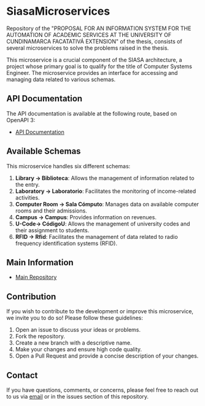 # SiasaMicroservices
Repository of the "PROPOSAL FOR AN INFORMATION SYSTEM FOR THE AUTOMATION OF ACADEMIC SERVICES AT THE UNIVERSITY OF CUNDINAMARCA FACATATIVÁ EXTENSION" of the thesis, consists of several microservices to solve the problems raised in the thesis.

This microservice is a crucial component of the SIASA architecture, a project whose primary goal is to qualify for the title of Computer Systems Engineer. The microservice provides an interface for accessing and managing data related to various schemas.

## API Documentation

The API documentation is available at the following route, based on OpenAPI 3:

- [API Documentation](/swagger-ui/index.html#/)

## Available Schemas

This microservice handles six different schemas:

1. **Library -> Biblioteca**: Allows the management of information related to the entry.
2. **Laboratory -> Laboratorio**: Facilitates the monitoring of income-related activities.
3. **Computer Room -> Sala Cómputo**: Manages data on available computer rooms and their admissions.
4. **Campus -> Campus**: Provides information on revenues.
5. **U-Code-> CódigoU**: Allows the management of university codes and their assignment to students.
6. **RFID -> Rfid**: Facilitates the management of data related to radio frequency identification systems (RFID).


## Main Information
 - [Main Repository](https://github.com/CpuJP/SiasaMicroservices)


## Contribution

If you wish to contribute to the development or improve this microservice, we invite you to do so! Please follow these guidelines:

1. Open an issue to discuss your ideas or problems.
2. Fork the repository.
3. Create a new branch with a descriptive name.
4. Make your changes and ensure high code quality.
5. Open a Pull Request and provide a concise description of your changes.

## Contact

If you have questions, comments, or concerns, please feel free to reach out to us via [email](cpujuanpis@gmail.com) or in the issues section of this repository.
